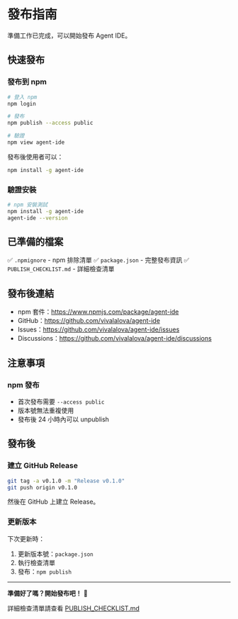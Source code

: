 # 發布指南

準備工作已完成，可以開始發布 Agent IDE。

## 快速發布

### 發布到 npm

```bash
# 登入 npm
npm login

# 發布
npm publish --access public

# 驗證
npm view agent-ide
```

發布後使用者可以：
```bash
npm install -g agent-ide
```

### 驗證安裝

```bash
# npm 安裝測試
npm install -g agent-ide
agent-ide --version
```

## 已準備的檔案

✅ `.npmignore` - npm 排除清單
✅ `package.json` - 完整發布資訊
✅ `PUBLISH_CHECKLIST.md` - 詳細檢查清單

## 發布後連結

- npm 套件：https://www.npmjs.com/package/agent-ide
- GitHub：https://github.com/vivalalova/agent-ide
- Issues：https://github.com/vivalalova/agent-ide/issues
- Discussions：https://github.com/vivalalova/agent-ide/discussions

## 注意事項

### npm 發布

- 首次發布需要 `--access public`
- 版本號無法重複使用
- 發布後 24 小時內可以 unpublish

## 發布後

### 建立 GitHub Release

```bash
git tag -a v0.1.0 -m "Release v0.1.0"
git push origin v0.1.0
```

然後在 GitHub 上建立 Release。

### 更新版本

下次更新時：
1. 更新版本號：`package.json`
2. 執行檢查清單
3. 發布：`npm publish`

---

**準備好了嗎？開始發布吧！** 🚀

詳細檢查清單請查看 [PUBLISH_CHECKLIST.md](./PUBLISH_CHECKLIST.md)
